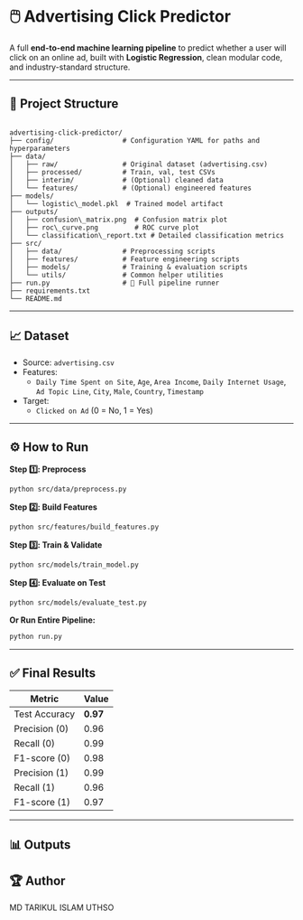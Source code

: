 # 🖱️ Advertising Click Predictor

A full **end-to-end machine learning pipeline** to predict whether a user will click on an online ad, built with **Logistic Regression**, clean modular code, and industry-standard structure.

---

## 📂 Project Structure

```

advertising-click-predictor/
├── config/                 # Configuration YAML for paths and hyperparameters
├── data/
│   ├── raw/                # Original dataset (advertising.csv)
│   ├── processed/          # Train, val, test CSVs
│   ├── interim/            # (Optional) cleaned data
│   └── features/           # (Optional) engineered features
├── models/
│   └── logistic\_model.pkl  # Trained model artifact
├── outputs/
│   ├── confusion\_matrix.png  # Confusion matrix plot
│   ├── roc\_curve.png         # ROC curve plot
│   └── classification\_report.txt # Detailed classification metrics
├── src/
│   ├── data/               # Preprocessing scripts
│   ├── features/           # Feature engineering scripts
│   ├── models/             # Training & evaluation scripts
│   └── utils/              # Common helper utilities
├── run.py                  # 🔁 Full pipeline runner
├── requirements.txt
└── README.md

````

---

## 📈 Dataset

- Source: `advertising.csv`  
- Features:  
  - `Daily Time Spent on Site`, `Age`, `Area Income`, `Daily Internet Usage`, `Ad Topic Line`, `City`, `Male`, `Country`, `Timestamp`
- Target:
  - `Clicked on Ad` (0 = No, 1 = Yes)

---

## ⚙️ How to Run

**Step 1️⃣: Preprocess**

```bash
python src/data/preprocess.py
````

**Step 2️⃣: Build Features**

```bash
python src/features/build_features.py
```

**Step 3️⃣: Train & Validate**

```bash
python src/models/train_model.py
```

**Step 4️⃣: Evaluate on Test**

```bash
python src/models/evaluate_test.py
```

**Or Run Entire Pipeline:**

```bash
python run.py
```

---

## ✅ Final Results

| Metric        | Value    |
| ------------- | -------- |
| Test Accuracy | **0.97** |
| Precision (0) | 0.96     |
| Recall (0)    | 0.99     |
| F1-score (0)  | 0.98     |
| Precision (1) | 0.99     |
| Recall (1)    | 0.96     |
| F1-score (1)  | 0.97     |

---

## 📊 Outputs


## 🏆 Author
MD TARIKUL ISLAM UTHSO
````
